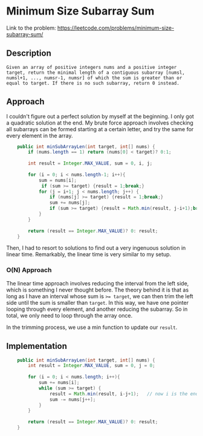 # Minimum Size Subarray Sum

Link to the problem: https://leetcode.com/problems/minimum-size-subarray-sum/

## Description
```
Given an array of positive integers nums and a positive integer target, return the minimal length of a contiguous subarray [numsl, numsl+1, ..., numsr-1, numsr] of which the sum is greater than or equal to target. If there is no such subarray, return 0 instead.
```

## Approach
I couldn't figure out a perfect solution by myself at the beginning. I only got a quadratic solution at the end. My brute force approach involves checking all subarrays can be formed starting at a certain letter, and try the same for every element in the array.

```java
    public int minSubArrayLen(int target, int[] nums) {
        if (nums.length == 1) return (nums[0] < target)? 0:1;
        
        int result = Integer.MAX_VALUE, sum = 0, i, j;
        
        for (i = 0; i < nums.length-1; i++){
            sum = nums[i];
             if (sum >= target) {result = 1;break;}
            for (j = i+1; j < nums.length; j++) {
                if (nums[j] >= target) {result = 1;break;}
                sum += nums[j]; 
                if (sum >= target) {result = Math.min(result, j-i+1);break;}
            }
        }
        
        return (result == Integer.MAX_VALUE)? 0: result;
    }
```

Then, I had to resort to solutions to find out a very ingenuous solution in linear time. Remarkably, the linear time is very similar to my setup.

### O(N) Approach

The linear time approach involves reducing the interval from the left side, which is something I never thought before. The theory behind it is that as long as I have an interval whose sum is `>= target`, we can then trim the left side until the sum is smaller than `target`. In this way, we have one pointer looping through every element, and another reducing the subarray. So in total, we only need to loop through the array once.

In the trimming process, we use a min function to update our `result`. 

## Implementation

```java
    public int minSubArrayLen(int target, int[] nums) {        
        int result = Integer.MAX_VALUE, sum = 0, j = 0;
        
        for (i = 0; i < nums.length; i++){
            sum += nums[i];
            while (sum >= target) {
                result = Math.min(result, i-j+1);   // now i is the end-of-subarray pointer
                sum -= nums[j++];
            }
        }
        
        return (result == Integer.MAX_VALUE)? 0: result;
    }
```
